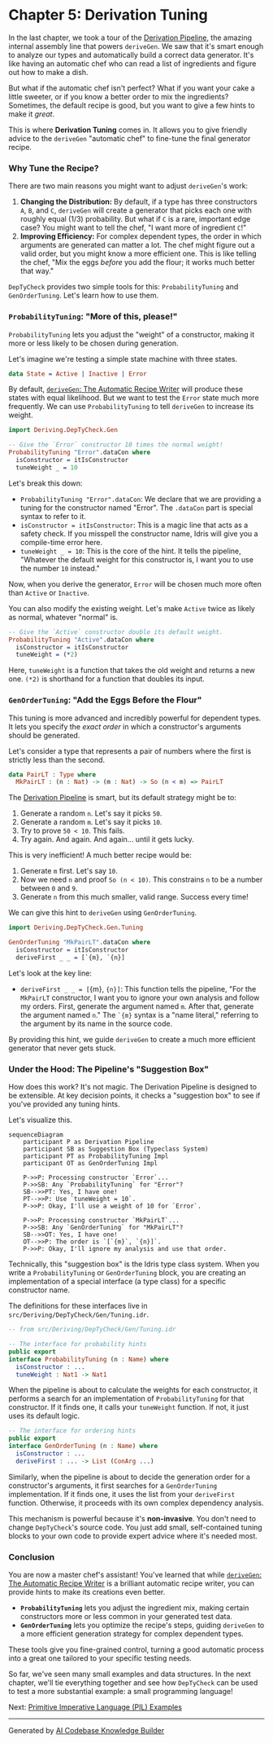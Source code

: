 # Chapter 5: Derivation Tuning

In the last chapter, we took a tour of the [Derivation Pipeline](04_derivation_pipeline_.md), the amazing internal assembly line that powers `deriveGen`. We saw that it's smart enough to analyze our types and automatically build a correct data generator. It's like having an automatic chef who can read a list of ingredients and figure out how to make a dish.

But what if the automatic chef isn't perfect? What if you want your cake a little sweeter, or if you know a better order to mix the ingredients? Sometimes, the default recipe is good, but you want to give a few hints to make it *great*.

This is where **Derivation Tuning** comes in. It allows you to give friendly advice to the `deriveGen` "automatic chef" to fine-tune the final generator recipe.

### Why Tune the Recipe?

There are two main reasons you might want to adjust `deriveGen`'s work:

1.  **Changing the Distribution:** By default, if a type has three constructors `A`, `B`, and `C`, `deriveGen` will create a generator that picks each one with roughly equal (1/3) probability. But what if `C` is a rare, important edge case? You might want to tell the chef, "I want more of ingredient `C`!"
2.  **Improving Efficiency:** For complex dependent types, the order in which arguments are generated can matter a lot. The chef might figure out a valid order, but you might know a more efficient one. This is like telling the chef, "Mix the eggs *before* you add the flour; it works much better that way."

`DepTyCheck` provides two simple tools for this: `ProbabilityTuning` and `GenOrderTuning`. Let's learn how to use them.

### `ProbabilityTuning`: "More of this, please!"

`ProbabilityTuning` lets you adjust the "weight" of a constructor, making it more or less likely to be chosen during generation.

Let's imagine we're testing a simple state machine with three states.

```idris
data State = Active | Inactive | Error
```

By default, [`deriveGen`: The Automatic Recipe Writer](02__derivegen___the_automatic_recipe_writer_.md) will produce these states with equal likelihood. But we want to test the `Error` state much more frequently. We can use `ProbabilityTuning` to tell `deriveGen` to increase its weight.

```idris
import Deriving.DepTyCheck.Gen

-- Give the `Error` constructor 10 times the normal weight!
ProbabilityTuning "Error".dataCon where
  isConstructor = itIsConstructor
  tuneWeight _ = 10
```

Let's break this down:
- `ProbabilityTuning "Error".dataCon`: We declare that we are providing a tuning for the constructor named "Error". The `.dataCon` part is special syntax to refer to it.
- `isConstructor = itIsConstructor`: This is a magic line that acts as a safety check. If you misspell the constructor name, Idris will give you a compile-time error here.
- `tuneWeight _ = 10`: This is the core of the hint. It tells the pipeline, "Whatever the default weight for this constructor is, I want you to use the number `10` instead."

Now, when you derive the generator, `Error` will be chosen much more often than `Active` or `Inactive`.

You can also modify the existing weight. Let's make `Active` twice as likely as normal, whatever "normal" is.

```idris
-- Give the `Active` constructor double its default weight.
ProbabilityTuning "Active".dataCon where
  isConstructor = itIsConstructor
  tuneWeight = (*2)
```
Here, `tuneWeight` is a function that takes the old weight and returns a new one. `(*2)` is shorthand for a function that doubles its input.

### `GenOrderTuning`: "Add the Eggs Before the Flour"

This tuning is more advanced and incredibly powerful for dependent types. It lets you specify the *exact order* in which a constructor's arguments should be generated.

Let's consider a type that represents a pair of numbers where the first is strictly less than the second.

```idris
data PairLT : Type where
  MkPairLT : (n : Nat) -> (m : Nat) -> So (n < m) => PairLT
```

The [Derivation Pipeline](04_derivation_pipeline_.md) is smart, but its default strategy might be to:
1.  Generate a random `n`. Let's say it picks `50`.
2.  Generate a random `m`. Let's say it picks `10`.
3.  Try to prove `50 < 10`. This fails.
4.  Try again. And again. And again... until it gets lucky.

This is very inefficient! A much better recipe would be:
1.  Generate `m` first. Let's say `10`.
2.  Now we need `n` and proof `So (n < 10)`. This constrains `n` to be a number between `0` and `9`.
3.  Generate `n` from this much smaller, valid range. Success every time!

We can give this hint to `deriveGen` using `GenOrderTuning`.

```idris
import Deriving.DepTyCheck.Gen.Tuning

GenOrderTuning "MkPairLT".dataCon where
  isConstructor = itIsConstructor
  deriveFirst _ _ = [`{m}, `{n}]
```

Let's look at the key line:
- `deriveFirst _ _ = [`{m}, `{n}]`: This function tells the pipeline, "For the `MkPairLT` constructor, I want you to ignore your own analysis and follow my orders. First, generate the argument named `m`. After that, generate the argument named `n`." The `` `{m} `` syntax is a "name literal," referring to the argument by its name in the source code.

By providing this hint, we guide `deriveGen` to create a much more efficient generator that never gets stuck.

### Under the Hood: The Pipeline's "Suggestion Box"

How does this work? It's not magic. The Derivation Pipeline is designed to be extensible. At key decision points, it checks a "suggestion box" to see if you've provided any tuning hints.

Let's visualize this.

```mermaid
sequenceDiagram
    participant P as Derivation Pipeline
    participant SB as Suggestion Box (Typeclass System)
    participant PT as ProbabilityTuning Impl
    participant OT as GenOrderTuning Impl

    P->>P: Processing constructor `Error`...
    P->>SB: Any `ProbabilityTuning` for "Error"?
    SB-->>PT: Yes, I have one!
    PT-->>P: Use `tuneWeight = 10`.
    P->>P: Okay, I'll use a weight of 10 for `Error`.

    P->>P: Processing constructor `MkPairLT`...
    P->>SB: Any `GenOrderTuning` for "MkPairLT"?
    SB-->>OT: Yes, I have one!
    OT-->>P: The order is `[`{m}`, `{n}]`.
    P->>P: Okay, I'll ignore my analysis and use that order.
```

Technically, this "suggestion box" is the Idris type class system. When you write a `ProbabilityTuning` or `GenOrderTuning` block, you are creating an implementation of a special interface (a type class) for a specific constructor name.

The definitions for these interfaces live in `src/Deriving/DepTyCheck/Gen/Tuning.idr`.

```idris
-- from src/Deriving/DepTyCheck/Gen/Tuning.idr

-- The interface for probability hints
public export
interface ProbabilityTuning (n : Name) where
  isConstructor : ...
  tuneWeight : Nat1 -> Nat1
```
When the pipeline is about to calculate the weights for each constructor, it performs a search for an implementation of `ProbabilityTuning` for that constructor. If it finds one, it calls your `tuneWeight` function. If not, it just uses its default logic.

```idris
-- The interface for ordering hints
public export
interface GenOrderTuning (n : Name) where
  isConstructor : ...
  deriveFirst : ... -> List (ConArg ...)
```
Similarly, when the pipeline is about to decide the generation order for a constructor's arguments, it first searches for a `GenOrderTuning` implementation. If it finds one, it uses the list from your `deriveFirst` function. Otherwise, it proceeds with its own complex dependency analysis.

This mechanism is powerful because it's **non-invasive**. You don't need to change `DepTyCheck`'s source code. You just add small, self-contained tuning blocks to your own code to provide expert advice where it's needed most.

### Conclusion

You are now a master chef's assistant! You've learned that while [`deriveGen`: The Automatic Recipe Writer](02__derivegen___the_automatic_recipe_writer_.md) is a brilliant automatic recipe writer, you can provide hints to make its creations even better.

-   **`ProbabilityTuning`** lets you adjust the ingredient mix, making certain constructors more or less common in your generated test data.
-   **`GenOrderTuning`** lets you optimize the recipe's steps, guiding `deriveGen` to a more efficient generation strategy for complex dependent types.

These tools give you fine-grained control, turning a good automatic process into a great one tailored to your specific testing needs.

So far, we've seen many small examples and data structures. In the next chapter, we'll tie everything together and see how `DepTyCheck` can be used to test a more substantial example: a small programming language!

Next: [Primitive Imperative Language (PIL) Examples](06_primitive_imperative_language__pil__examples_.md)

---

Generated by [AI Codebase Knowledge Builder](https://github.com/The-Pocket/Tutorial-Codebase-Knowledge)
